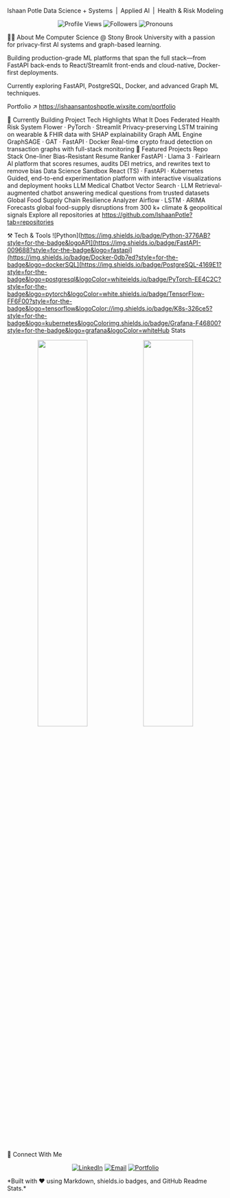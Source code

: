 Ishaan Potle
Data Science + Systems | Applied AI | Health & Risk Modeling

<p align="center"> <img src="https://komarev.com/ghpvc/?username=IshaanPotle&label=Profile%20views&color=0e75b6" alt="Profile Views"/> <img src="https://img.shields.io/github/followers/IshaanPotle?label=Followers&style=social" alt="Followers"/> <img src="https://img.shields.io/badge/Pronouns-He%2Fhim-blue" alt="Pronouns"/> </p>
🧑‍💻 About Me
Computer Science @ Stony Brook University with a passion for privacy-first AI systems and graph-based learning.

Building production-grade ML platforms that span the full stack—from FastAPI back-ends to React/Streamlit front-ends and cloud-native, Docker-first deployments.

Currently exploring FastAPI, PostgreSQL, Docker, and advanced Graph ML techniques.

Portfolio ↗ https://ishaansantoshpotle.wixsite.com/portfolio

🚀 Currently Building
Project	Tech Highlights	What It Does
Federated Health Risk System	Flower · PyTorch · Streamlit	Privacy-preserving LSTM training on wearable & FHIR data with SHAP explainability
Graph AML Engine	GraphSAGE · GAT · FastAPI · Docker	Real-time crypto fraud detection on transaction graphs with full-stack monitoring
🌟 Featured Projects
Repo	Stack	One-liner
Bias-Resistant Resume Ranker	FastAPI · Llama 3 · Fairlearn	AI platform that scores resumes, audits DEI metrics, and rewrites text to remove bias
Data Science Sandbox	React (TS) · FastAPI · Kubernetes	Guided, end-to-end experimentation platform with interactive visualizations and deployment hooks
LLM Medical Chatbot	Vector Search · LLM	Retrieval-augmented chatbot answering medical questions from trusted datasets
Global Food Supply Chain Resilience Analyzer	Airflow · LSTM · ARIMA	Forecasts global food-supply disruptions from 300 k+ climate & geopolitical signals
Explore all repositories at https://github.com/IshaanPotle?tab=repositories

⚒️ Tech & Tools
![Python](https://img.shields.io/badge/Python-3776AB?style=for-the-badge&logoAPI](https://img.shields.io/badge/FastAPI-009688?style=for-the-badge&logo=fastapi](https://img.shields.io/badge/Docker-0db7ed?style=for-the-badge&logo=dockerSQL](https://img.shields.io/badge/PostgreSQL-4169E1?style=for-the-badge&logo=postgresql&logoColor=whiteields.io/badge/PyTorch-EE4C2C?style=for-the-badge&logo=pytorch&logoColor=white.shields.io/badge/TensorFlow-FF6F00?style=for-the-badge&logo=tensorflow&logoColor://img.shields.io/badge/K8s-326ce5?style=for-the-badge&logo=kubernetes&logoColorimg.shields.io/badge/Grafana-F46800?style=for-the-badge&logo=grafana&logoColor=whiteHub Stats

<p align="center"> <img src="https://github-readme-stats.vercel.app/api?username=IshaanPotle&show_icons=true&theme=algolia" width="48%"/> <img src="https://github-readme-stats.vercel.app/api/top-langs/?username=IshaanPotle&layout=compact&theme=algolia" width="48%"/> </p>
🤝 Connect With Me
<p align="center"> <a href="https://www.linkedin.com/in/ishaan-potle"><img src="https://img.shields.io/badge/LinkedIn-0A66C2?style=for-the-badge&logo=linkedin&logoColor=white" alt="LinkedIn"></a> <a href="mailto:ishaan.potle@example.com"><img src="https://img.shields.io/badge/Email-D14836?style=for-the-badge&logo=gmail&logoColor=white" alt="Email"></a> <a href="https://ishaansantoshpotle.wixsite.com/portfolio"><img src="https://img.shields.io/badge/Portfolio-FFA500?style=for-the-badge&logo=firefox-browser&logoColor=white" alt="Portfolio"></a> </p>
*Built with ❤️ using Markdown, shields.io badges, and GitHub Readme Stats.*
